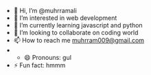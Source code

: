 - 👋 Hi, I’m @muhrramali
- 👀 I’m interested in web development
- 🌱 I’m currently learning javascript and python
- 💞️ I’m looking to collaborate on coding world
- 📫 How to reach me muhrram009@gmail.com
- - 😄 Pronouns: gul
- ⚡ Fun fact: hmmm

<!---
muhrramali/muhrramali is a ✨ special ✨ repository because its `README.md` (this file) appears on your GitHub profile.
You can click the Preview link to take a look at your changes.
--->
